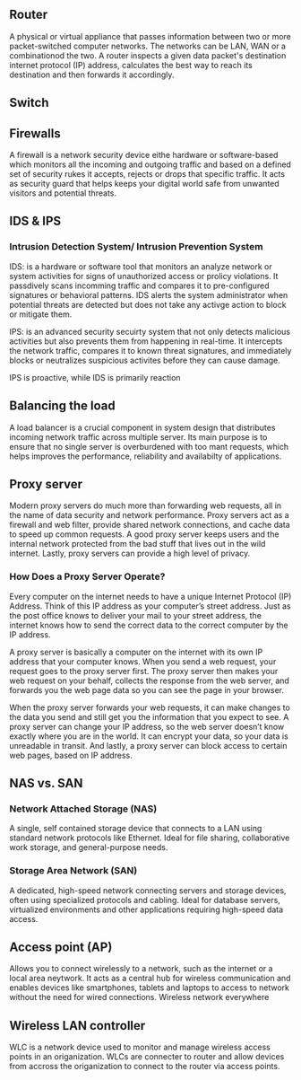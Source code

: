 ## Router

A physical or virtual appliance that passes information between two or more packet-switched computer networks. The networks can be LAN, WAN or a combinationod the two.
A router inspects a given data packet's destination internet protocol (IP) address, calculates the best way to reach its destination and then forwards it accordingly.

## Switch

## Firewalls

A firewall is a network security device eithe hardware or software-based which monitors all the incoming and outgoing traffic and based on a defined set of security rukes it accepts, rejects or drops that specific traffic.
It acts as security guard that helps keeps your digital world safe from unwanted visitors and potential threats.

## IDS & IPS

### Intrusion Detection System/ Intrusion Prevention System

IDS: is a hardware or software tool that monitors an analyze network or system activities for signs of unauthorized access or prolicy violations.
It passdively scans incomming traffic and compares it to pre-configured signatures or behavioral patterns.
IDS alerts the system administrator when potential threats are detected but does not take any activge action to block or mitigate them.

IPS: is an advanced security secuirty system that not only detects malicious activities but also prevents them from happening in real-time.
It intercepts the network traffic, compares it to known threat signatures, and immediately blocks or neutralizes suspicious activites before they can cause damage.

IPS is proactive, while IDS is primarily reaction

## Balancing the load

A load balancer is a crucial component in system design that distributes incoming network traffic across multiple server. Its main purpose is to ensure that no single server is overburdened with too mant requests, which helps improves the performance, reliability and availabilty of applications.

## Proxy server

Modern proxy servers do much more than forwarding web requests, all in the name of data security and network performance. Proxy servers act as a firewall and web filter, provide shared network connections, and cache data to speed up common requests. A good proxy server keeps users and the internal network protected from the bad stuff that lives out in the wild internet. Lastly, proxy servers can provide a high level of privacy.

### How Does a Proxy Server Operate?

Every computer on the internet needs to have a unique Internet Protocol (IP) Address. Think of this IP address as your computer’s street address. Just as the post office knows to deliver your mail to your street address, the internet knows how to send the correct data to the correct computer by the IP address.

A proxy server is basically a computer on the internet with its own IP address that your computer knows. When you send a web request, your request goes to the proxy server first. The proxy server then makes your web request on your behalf, collects the response from the web server, and forwards you the web page data so you can see the page in your browser.

When the proxy server forwards your web requests, it can make changes to the data you send and still get you the information that you expect to see. A proxy server can change your IP address, so the web server doesn’t know exactly where you are in the world. It can encrypt your data, so your data is unreadable in transit. And lastly, a proxy server can block access to certain web pages, based on IP address.

## NAS vs. SAN

### Network Attached Storage (NAS)

A single, self contained storage device that connects to a LAN using standard network protocols like Ethernet.
Ideal for file sharing, collaborative work storage, and general-purpose needs.

### Storage Area Network (SAN)

A dedicated, high-speed network connecting servers and storage devices, often using specialized protocols and cabling.
Ideal for database servers, virtualized environments and other applications requiring high-speed data access.

## Access point (AP)

Allows you to connect wirelessly to a network, such as the internet or a local area neytwork. It acts as a central hub for wireless communication and enables devices like smartphones, tablets and laptops to access to network without the need for wired connections.
Wireless network everywhere

## Wireless LAN controller

WLC is a network device used to monitor and manage wireless access points in an origanization. WLCs are connecter to router and allow devices from accross the origanization to connect to the router via access points.
